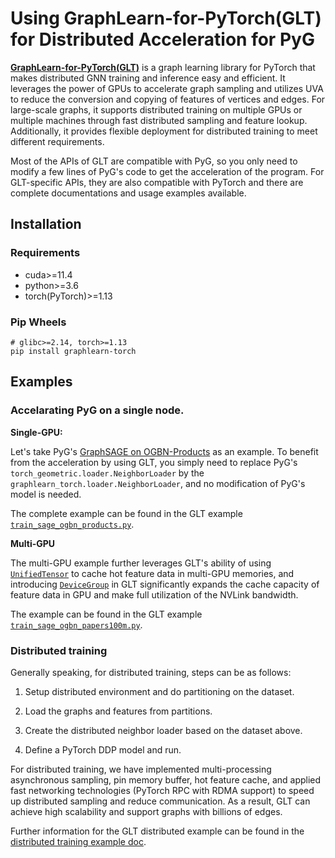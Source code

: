 # Using GraphLearn-for-PyTorch(GLT) for Distributed Acceleration for PyG

**[GraphLearn-for-PyTorch(GLT)](https://github.com/alibaba/graphlearn-for-pytorch)** is a graph learning library for PyTorch that makes distributed GNN training and inference easy and efficient. 
It leverages the power of GPUs to accelerate graph sampling and utilizes UVA to reduce the conversion and copying of features of vertices and edges.
For large-scale graphs, it supports distributed training on multiple GPUs or multiple machines through fast distributed sampling and feature lookup.
Additionally, it provides flexible deployment for distributed training to meet different requirements. 

Most of the APIs of GLT are compatible with PyG, so you only need to modify a few lines of PyG's code to get the acceleration of the program.
For GLT-specific APIs, they are also compatible with PyTorch and there are complete documentations and usage examples available.


## Installation

### Requirements
- cuda>=11.4
- python>=3.6
- torch(PyTorch)>=1.13
### Pip Wheels

```
# glibc>=2.14, torch>=1.13
pip install graphlearn-torch
```

## Examples

### Accelarating PyG on a single node.
**Single-GPU:**

Let's take PyG's [GraphSAGE on OGBN-Products](https://github.com/pyg-team/pytorch_geometric/blob/master/examples/ogbn_products_sage.py) as an example.
To benefit from the acceleration by using GLT, you simply need to replace PyG's `torch_geometric.loader.NeighborLoader` by the `graphlearn_torch.loader.NeighborLoader`, and no modification of PyG's model is needed.

The complete example can be found in the GLT example [`train_sage_ogbn_products.py`](https://github.com/alibaba/graphlearn-for-pytorch/blob/main/examples/train_sage_ogbn_products.py).

**Multi-GPU**

The multi-GPU example further leverages GLT's ability of using [`UnifiedTensor`](https://github.com/alibaba/graphlearn-for-pytorch/blob/main/docs/tutorial/basic_object.md?plain=1#L97-L112) to cache hot feature data in multi-GPU memories, and introducing [`DeviceGroup`](https://github.com/alibaba/graphlearn-for-pytorch/blob/main/docs/tutorial/basic_object.md?plain=1#L142-L162) in GLT significantly expands the cache capacity of feature data in GPU and make full utilization of the NVLink bandwidth.

The example can be found in the GLT example [`train_sage_ogbn_papers100m.py`](https://github.com/alibaba/graphlearn-for-pytorch/blob/main/examples/multi_gpu/train_sage_ogbn_papers100m.py).

### Distributed training

Generally speaking, for distributed training, steps can be as follows:

1. Setup distributed environment and do partitioning on the dataset.

2. Load the graphs and features from partitions.

3. Create the distributed neighbor loader based on the dataset above.

4. Define a PyTorch DDP model and run.

For distributed training, we have implemented multi-processing asynchronous sampling, pin memory buffer, hot feature cache, and applied fast networking technologies (PyTorch RPC with RDMA support) to speed up distributed sampling and reduce communication.
As a result, GLT can achieve high scalability and support graphs with billions of edges.

Further information for the GLT distributed example can be found in the [distributed training example doc](distributed/README.md).
